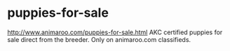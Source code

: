 puppies-for-sale
================

http://www.animaroo.com/puppies-for-sale.html AKC certified puppies for sale direct from the breeder. Only on animaroo.com classifieds.